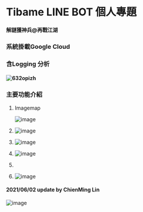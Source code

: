 # Tibame LINE BOT 個人專題

#### 解謎獲神兵@再戰江湖

### 系統掛載Google Cloud

### 含Logging 分析	

#### ![632opizh](https://i.imgur.com/tuO64vY.png)

### 主要功能介紹

1. Imagemap

   ![image](https://i.imgur.com/NCFxPnq.png)

2. ![image](https://i.imgur.com/FUdKCBy.png)

3. ![image](https://i.imgur.com/oKkRobf.png)

4. ![image](https://i.imgur.com/Zj47OOe.png)

5. 

6. ![image](https://i.imgur.com/fHzOjiu.png)



#### 2021/06/02 update by ChienMing Lin

![image](https://i.imgur.com/e83WDPw.png)












